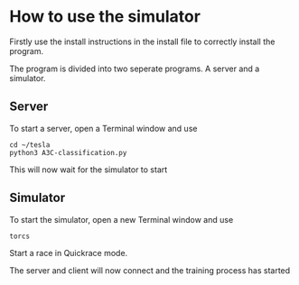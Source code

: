 # How to use the simulator

Firstly use the install instructions in the install file to correctly install the program. 

The program is divided into two seperate programs. A server and a simulator.

## Server

To start a server, open a Terminal window and use

```shell
cd ~/tesla
python3 A3C-classification.py
```

This will now wait for the simulator to start

## Simulator

To start the simulator, open a new Terminal window and use

```shell
torcs
```

Start a race in Quickrace mode. 

The server and client will now connect and the training process has started
